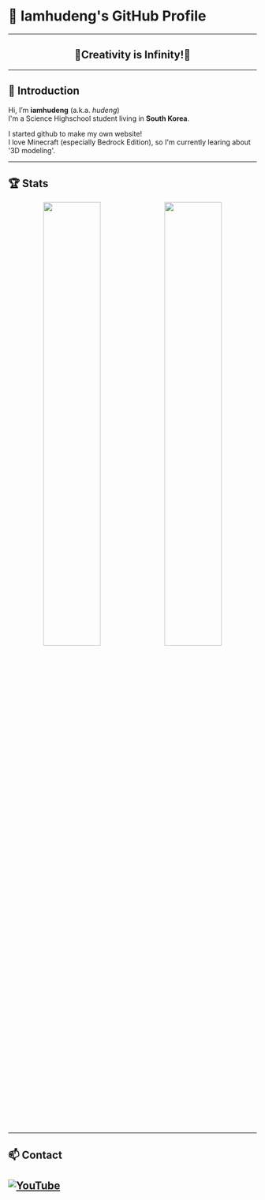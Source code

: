 
# 🌸 Iamhudeng's GitHub Profile

---

<h2 align="center">🌟Creativity is Infinity!🌟</h2>

---

## 👋 Introduction

Hi, I’m **iamhudeng** (a.k.a. *hudeng*)  
I'm a Science Highschool student living in **South Korea**.

I started github to make my own website!  
I love Minecraft (especially Bedrock Edition), so I'm currently learing about '3D modeling'.

---

## 🏆 Stats

<p align="center">
  <img src="https://github-readme-stats.vercel.app/api?username=iamhudeng&show_icons=true&theme=tokyonight" width="48%"/>
  <img src="https://github-readme-stats.vercel.app/api/top-langs/?username=iamhudeng&layout=compact&theme=tokyonight" width="48%"/>
</p>

---

## 📫 Contact

[![YouTube](https://img.shields.io/badge/YouTube-FF0000?style=for-the-badge&logo=youtube&logoColor=white)](https://youtube.com/@hudeng)
---
